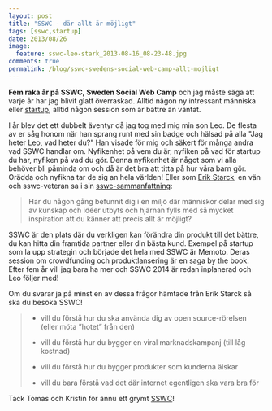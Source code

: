 ```yaml
---
layout: post
title: "SSWC - där allt är möjligt"
tags: [sswc,startup]
date: 2013/08/26 
image:
  feature: sswc-leo-stark_2013-08-16_08-23-48.jpg
comments: true
permalink: /blog/sswc-swedens-social-web-camp-allt-mojligt
---
```


**Fem raka år på SSWC, Sweden Social Web Camp** och jag måste säga att varje år har jag blivit glatt överraskad. Alltid någon ny intressant människa eller [startup](http://www.swedensocialwebcamp.com/2013/08/05/qnekt-sponsrar-sswc/), alltid någon session som är bättre än väntat. 

I år blev det ett dubbelt äventyr då jag tog med mig min son Leo. De flesta av er såg honom när han sprang runt med sin badge och hälsad på alla "Jag heter Leo, vad heter du?" Han visade för mig och säkert för många andra vad SSWC handlar om. Nyfikenhet på vem du är, nyfiken på vad för startup du har, nyfiken på vad du gör. Denna nyfikenhet är något som vi alla behöver bli påminda om och då är det bra att titta på hur våra barn gör. Orädda och nyfikna tar de sig an hela världen! Eller som [Erik Starck](http://twitter.com/erikstarck), en vän och sswc-veteran sa i sin [sswc-sammanfattning](http://thefrankfamily.se/sweden-social-web-camp-sswc-2013-sammanfattat/):

> Har du någon gång befunnit dig i en miljö där människor delar med sig av kunskap och idéer utbyts och hjärnan fylls med så mycket inspiration att du känner att precis allt är möjligt?

SSWC är den plats där du verkligen kan förändra din produkt till det bättre, du kan hitta din framtida partner eller din bästa kund. Exempel på startup som la upp strategin och började det hela med SSWC är Memoto. Deras session om crowdfunding och produktlansering är en saga by the book. Efter fem år vill jag bara ha mer och SSWC 2014 är redan inplanerad och Leo följer med! 

Om du svarar ja på minst en av dessa frågor hämtade från Erik Starck så ska du besöka SSWC!

>   * vill du förstå hur du ska använda dig av open source-rörelsen (eller möta ”hotet” från den)
>
>   * vill du förstå hur du bygger en viral marknadskampanj (till låg kostnad)
>
>   * vill du förstå hur du bygger produkter som kunderna älskar
>
>   * vill du bara förstå vad det där internet egentligen ska vara bra för

Tack Tomas och Kristin för ännu ett grymt [SSWC](http://swedensocialwebcamp.com)!



